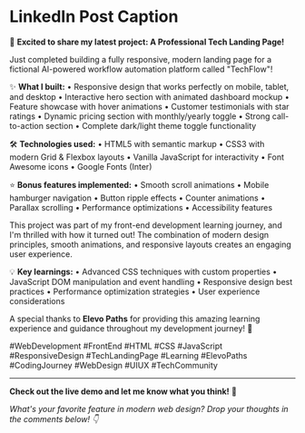 # LinkedIn Post Caption

🚀 **Excited to share my latest project: A Professional Tech Landing Page!**

Just completed building a fully responsive, modern landing page for a fictional AI-powered workflow automation platform called "TechFlow"! 

✨ **What I built:**
• Responsive design that works perfectly on mobile, tablet, and desktop
• Interactive hero section with animated dashboard mockup
• Feature showcase with hover animations
• Customer testimonials with star ratings
• Dynamic pricing section with monthly/yearly toggle
• Strong call-to-action section
• Complete dark/light theme toggle functionality

🛠️ **Technologies used:**
• HTML5 with semantic markup
• CSS3 with modern Grid & Flexbox layouts
• Vanilla JavaScript for interactivity
• Font Awesome icons
• Google Fonts (Inter)

⭐ **Bonus features implemented:**
• Smooth scroll animations
• Mobile hamburger navigation
• Button ripple effects
• Counter animations
• Parallax scrolling
• Performance optimizations
• Accessibility features

This project was part of my front-end development learning journey, and I'm thrilled with how it turned out! The combination of modern design principles, smooth animations, and responsive layouts creates an engaging user experience.

💡 **Key learnings:**
• Advanced CSS techniques with custom properties
• JavaScript DOM manipulation and event handling
• Responsive design best practices
• Performance optimization strategies
• User experience considerations

A special thanks to **Elevo Paths** for providing this amazing learning experience and guidance throughout my development journey! 🙏

#WebDevelopment #FrontEnd #HTML #CSS #JavaScript #ResponsiveDesign #TechLandingPage #Learning #ElevoPaths #CodingJourney #WebDesign #UIUX #TechCommunity

---

**Check out the live demo and let me know what you think!** 🔗

*What's your favorite feature in modern web design? Drop your thoughts in the comments below! 👇*
